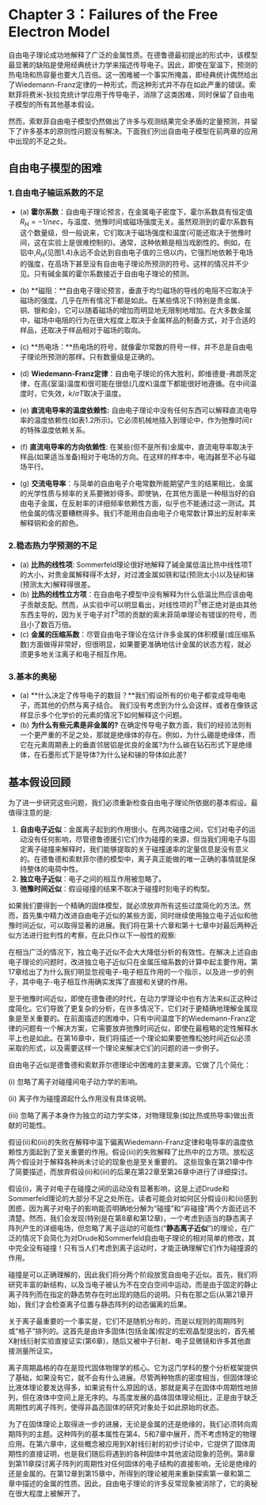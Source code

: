 # Chapter 3：Failures of the Free Electron Model

自由电子理论成功地解释了广泛的金属性质。在德鲁德最初提出的形式中，该模型最显著的缺陷是使用经典统计力学来描述传导电子。因此，即使在室温下，预测的热电场和热容量也要大几百倍。这一困难被一个事实所掩盖，即经典统计偶然给出了Wiedemann-Franz定律的一种形式，而这种形式并不存在如此严重的错误。索默菲将费米-狄拉克统计学应用于传导电子，消除了这类困难，同时保留了自由电子模型的所有其他基本假设。

然而，索默菲自由电子模型仍然做出了许多与观测结果完全矛盾的定量预测，并留下了许多基本的原则性问题没有解决。下面我们列出自由电子模型在前两章的应用中出现的不足之处。

## 自由电子模型的困难

### 1.自由电子输运系数的不足

* (a) **霍尔系数**：自由电子理论预言，在金属电子密度下，霍尔系数具有恒定值$R_H=-1/nec$，与温度、弛豫时间或磁场强度无关。虽然观测到的霍尔系数有这个数量级，但一般说来，它们取决于磁场强度和温度(可能还取决于弛豫时间，这在实验上是很难控制的)。通常，这种依赖是相当戏剧性的。例如，在铝中,$R_H$(见图1.4)永远不会达到自由电子值的三倍以内，它强烈地依赖于电场的强度，在高场下甚至没有自由电子理论所预测的符号。这样的情况并不少见。只有碱金属的霍尔系数接近于自由电子理论的预测。

* (b) **磁阻：**自由电子理论预言，垂直于均匀磁场的导线的电阻不应取决于磁场的强度。几乎在所有情况下都是如此。在某些情况下(特别是贵金属、铜、银和金)，它可以随着磁场的增加而明显地无限制地增加。在大多数金属中，磁场中电阻的行为在很大程度上取决于金属样品的制备方式，对于合适的样品，还取决于样品相对于磁场的取向。

* (c) **热电场：**热电场的符号，就像霍尔常数的符号一样，并不总是自由电子理论所预测的那样。只有数量级是正确的。

* (d) **Wiedemann-Franz定律**：自由电子理论的伟大胜利，即维德曼-弗朗茨定律，在高(室温)温度和很可能在很低(几度K)温度下都能很好地遵循。在中间温度时，它失效，$k/\sigma T$取决于温度。

* (e) **直流电导率的温度依赖性:** 自由电子理论中没有任何东西可以解释直流电导率的温度依赖性(如表1.2所示)。它必须机械地插入到理论中，作为弛豫时间$\tau$的特殊温度依赖关系。

* (f) **直流电导率的方向依赖性**: 在某些(但不是所有)金属中，直流电导率取决于样品(如果适当准备)相对于电场的方向。在这样的样本中，电流$\mathbf{j}$甚至不必与磁场平行。

* (g) **交流电导率**：与简单的自由电子介电常数所能期望产生的结果相比，金属的光学性质与频率的关系要微妙得多。即使钠，在其他方面是一种相当好的自由电子金属，在反射率的详细频率依赖性方面，似乎也不能通过这一测试。其他金属的情况要糟糕得多。我们不能用由自由电子介电常数计算出的反射率来解释铜和金的颜色。

### 2.稳态热力学预测的不足

* (a) **比热的线性项**: Sommerfeld理论很好地解释了碱金属低温比热中线性项T的大小，对贵金属解释得不太好，对过渡金属如铁和锰(预测太小)以及铋和锑(预测太大)解释得很差。
* (b) **比热的线性立方项**：在自由电子模型中没有解释为什么低温比热应该由电子贡献支配。然而，从实验中可以明显看出，对线性项的$T^3$修正绝对是由其他东西主导的，因为关于电子对$T^3$项的贡献的索末菲简单理论有错误的符号，而且小了数百万倍。
* (c) **金属的压缩系数**：尽管自由电子理论在估计许多金属的体积模量(或压缩系数)方面做得非常好，但很明显，如果要更准确地估计金属的状态方程，就必须更多地关注离子和电子相互作用。

### 3.基本的奥秘

* (a) **什么决定了传导电子的数目？**我们假设所有的价电子都变成导电电子，而其他的仍然与离子结合。
  我们没有考虑到为什么会这样，或者在像铁这样显示多个化学价的元素的情况下如何解释这个问题。
* (b) **为什么有些元素是非金属的?** 在确定传导电子数方面，我们的经验法则有一个更严重的不足之处，那就是绝缘体的存在。例如，为什么硼是绝缘体，而它在元素周期表上的垂直邻居铝是优良的金属?为什么碳在钻石形式下是绝缘体，在石墨形式下是导体?为什么铋和锑的导体如此差?

## 基本假设回顾

为了进一步研究这些问题，我们必须重新检查自由电子理论所依据的基本假设。最值得注意的是:

1. **自由电子近似**：金属离子起到的作用很小。在两次碰撞之间，它们对电子的运动没有任何影响，尽管德鲁德援引它们作为碰撞的来源，但当我们用电子与固定离子碰撞来解释时，我们能够提取的关于碰撞速率的定量信息是没有意义的。在德鲁德和索默菲尔德的模型中，离子真正能做的唯一正确的事情就是保持整体的电荷中性。
2. **独立电子近似**：电子之间的相互作用被忽略了。
3. **弛豫时间近似**：假设碰撞的结果不取决于碰撞时刻电子的构型。

如果我们要得到一个精确的固体模型，就必须放弃所有这些过度简化的方法。然而，首先集中精力改进自由电子近似的某些方面，同时继续使用独立电子近似和弛豫时间近似，可以取得显著的进展。我们将在第十六章和第十七章中对最后两种近似方法进行批判性的考察，在此只作以下一般性的观察:

在相当广泛的情况下，独立电子近似不会大大降低分析的有效性。在解决上述自由电子理论的问题时，改进独立电子近似只在金属压缩系数的计算中起主要作用。第17章给出了为什么我们明显忽视电子-电子相互作用的一个指示，以及进一步的例子，其中电子-电子相互作用确实发挥了直接和关键的作用。

至于弛豫时间近似，即使在德鲁德的时代，在动力学理论中也有方法来纠正这种过度简化。它们导致了更复杂的分析，在许多情况下，它们对于更精确地理解金属现象是至关重要的。在前面描述的困难中，只有中间温度下的Wiedemann-Franz定律的问题有一个解决方案，它需要放弃弛豫时间近似，即使在最粗略的定性解释水平上也是如此。在第16章中，我们将描述一个理论如果要弛豫松弛时间近似必须采取的形式，以及需要这样一个理论来解决它们的问题的进一步例子。

自由电子近似是德鲁德和索默菲尔德理论中困难的主要来源。它做了几个简化：

(i)  忽略了离子对碰撞间电子动力学的影响。

(ii) 离子作为碰撞源起什么作用没有具体说明。

(iii) 忽略了离子本身作为独立的动力学实体，对物理现象(如比热或热导率)做出贡献的可能性。

假设(ii)和(iii)的失败在解释中温下偏离Wiedemann-Franz定律和电导率的温度依赖性方面起到了至关重要的作用。假设(iii)的失败解释了比热中的立方项。放松这两个假设对于解释各种尚未讨论的现象也是至关重要的。
这些现象在第21章中作了简要描述，而放弃假设(ii)和(iii)的后果在第22章至第26章中进行了详细探讨。

假设(i)，离子对电子在碰撞之间的运动没有显著影响，这是上述Drude和Sommerfeld理论的大部分不足之处所在。读者可能会对如何区分假设(i)和(ii)感到困惑，因为离子对电子的影响能否明确地分解为“碰撞”和“非碰撞”两个方面还远不清楚。然而，我们会发现(特别是在第8章和第12章)，一个考虑到适当的静态离子阵列产生的详细电场，但忽略了离子运动的可能性(“**静态离子近似**”)的理论，在广泛的情况下会简化为对Drude和Sommerfeld自由电子理论的相对简单的修改，其中完全没有碰撞！只有当人们考虑到离子运动时，才能正确理解它们作为碰撞源的作用。

碰撞是可以正确理解的，因此我们将分两个阶段放宽自由电子近似。首先，我们将研究丰富的新结构，以及当电子被认为不在空白空间中运动，而是由于固定的静止离子阵列而在指定的静态势存在时出现的随后的说明。只有在那之后(从第21章开始)，我们才会检查离子位置与静态阵列的动态偏离的后果。

关于离子最重要的一个事实是，它们不是随机分布的，而是以规则的周期阵列或“格子”排列的。这首先是由许多固体(包括金属)假定的宏观晶型提出的，首先被X射线衍射实验直接证实(第6章)，随后又被中子衍射、电子显微镜和许多其他直接测量所证实。

离子周期晶格的存在是现代固体物理学的核心。它为这门学科的整个分析框架提供了基础，如果没有它，就不会有什么进展。尽管两种物质的密度相当，但固体理论比液体理论要发达得多，如果说有什么原因的话，那就是离子在固体中周期性地排列，但在液体中空间上是无序的。与高度发展的晶体固体理论相比，正是由于缺乏周期性的离子阵列，使得非晶态固体的研究对象处于如此原始的状态。

为了在固体理论上取得进一步的进展，无论是金属的还是绝缘的，我们必须转向周期阵列的主题。这种阵列的基本属性在第4、5和7章中展开，而不考虑特定的物理应用。在第六章中，这些概念被应用到X射线衍射的初步讨论中，它提供了固体周期性的直接证明，也是我们随后将遇到的各种固体中其他波动现象的范例。第8章到第11章探讨离子阵列的周期性对任何固体的电子结构的直接影响，无论是绝缘的还是金属的。在第12章到第15章中，所得到的理论被用来重新探索第一章和第二章中描述的金属的性质。因此，自由电子理论的许多反常现象被消除了，它的奥秘在很大程度上被解开了。

